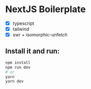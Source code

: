# NextJS Boilerplate

- [x] typescript
- [x] tailwind
- [x] swr + isomorphic-unfetch

## Install it and run:

```bash
npm install
npm run dev
# or
yarn
yarn dev
```
